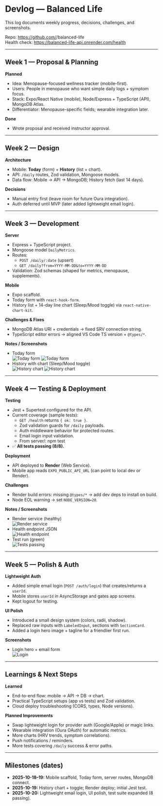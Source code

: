 # Devlog — Balanced Life

This log documents weekly progress, decisions, challenges, and screenshots.

Repo: https://github.com/<your-username>/balanced-life  
Health check: https://balanced-life-api.onrender.com/health

---

## Week 1 — Proposal & Planning
**Planned**
- Idea: Menopause-focused wellness tracker (mobile-first).
- Users: People in menopause who want simple daily logs + symptom focus.
- Stack: Expo/React Native (mobile), Node/Express + TypeScript (API), MongoDB Atlas.
- Differentiator: Menopause-specific fields; wearable integration later.

**Done**
- Wrote proposal and received instructor approval.

---

## Week 2 — Design
**Architecture**
- Mobile: **Today** (form) + **History** (list + chart).
- API: `/daily` routes, Zod validation, Mongoose models.
- Data flow: Mobile → API → MongoDB; History fetch (last 14 days).

**Decisions**
- Manual entry first (leave room for future Oura integration).
- Auth deferred until MVP (later added lightweight email login).

---

## Week 3 — Development
**Server**
- Express + TypeScript project.
- Mongoose model `DailyMetrics`.
- Routes:
  - `POST /daily/:date` (upsert)
  - `GET /daily?from=YYYY-MM-DD&to=YYYY-MM-DD`
- Validation: Zod schemas (shaped for metrics, menopause, supplements).

**Mobile**
- Expo scaffold.
- Today form with `react-hook-form`.
- History list + 14-day line chart (Sleep/Mood toggle) via `react-native-chart-kit`.

**Challenges & Fixes**
- MongoDB Atlas URI + credentials -> fixed SRV connection string.
- TypeScript editor errors -> aligned VS Code TS version + `@types/*`.

**Notes / Screenshots**
- Today form  
  ![Today form](docs/screenshots/today1.png)
  ![Today form](docs/screenshots/today2.png)
- History with chart (Sleep/Mood toggle)  
  ![History chart](docs/screenshots/history-chart1.png)
  ![History chart](docs/screenshots/history-chart2.png)

---

## Week 4 — Testing & Deployment
**Testing**
- Jest + Supertest configured for the API.
- Current coverage (sample tests):
  - `GET /health` returns `{ ok: true }`.
  - Zod validation guards for `/daily` payloads.
  - Auth middleware behavior for protected routes.
  - Email login input validation.
  - From server/: npm test
- ✅ **All tests passing (8/8).**

**Deployment**
- API deployed to **Render** (Web Service).
- Mobile app reads `EXPO_PUBLIC_API_URL` (can point to local dev or Render).

**Challenges**
- Render build errors: missing `@types/*` → add dev deps to install on build.
- Node EOL warning → set `NODE_VERSION=20`.

**Notes / Screenshots**
- Render service (healthy)  
  ![Render service](docs/screenshots/render-service.png)
- Health endpoint JSON  
  ![Health endpoint](docs/screenshots/health-endpoint.png)
- Test run (green)  
  ![Tests passing](docs/screenshots/tests-passing.png)

---

## Week 5 — Polish & Auth
**Lightweight Auth**
- Added simple email login (`POST /auth/login`) that creates/returns a `userId`.
- Mobile stores `userId` in AsyncStorage and gates app screens.
- Kept logout for testing.

**UI Polish**
- Introduced a small design system (colors, radii, shadow).
- Replaced raw inputs with `LabeledInput`, sections with `SectionCard`.
- Added a login hero image + tagline for a friendlier first run.

**Screenshots**
- Login hero + email form  
  ![Login](docs/screenshots/login-hero.png)

---

## Learnings & Next Steps
**Learned**
- End-to-end flow: mobile → API → DB → chart.
- Practical TypeScript setups (app vs tests) and Zod validation.
- Cloud deploy troubleshooting (CORS, types, Node versions).

**Planned Improvements**
- Swap lightweight login for provider auth (Google/Apple) or magic links.
- Wearable integration (Oura OAuth) for automatic metrics.
- More charts (HRV trends, symptom correlations).
- Push notifications / reminders.
- More tests covering `/daily` success & error paths.

---

## Milestones (dates)
- **2025-10-18–19:** Mobile scaffold, Today form, server routes, MongoDB connect.
- **2025-10-19:** History chart + toggle; Render deploy; initial Jest test.
- **2025-10-20:** Lightweight email login, UI polish, test suite expanded (8 passing).
